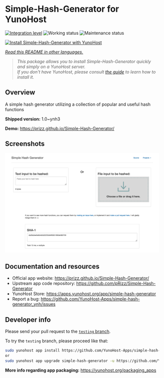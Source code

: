 <!--
N.B.: This README was automatically generated by <https://github.com/YunoHost/apps/tree/master/tools/readme_generator>
It shall NOT be edited by hand.
-->

# Simple-Hash-Generator for YunoHost

[![Integration level](https://dash.yunohost.org/integration/simple-hash-generator.svg)](https://dash.yunohost.org/appci/app/simple-hash-generator) ![Working status](https://ci-apps.yunohost.org/ci/badges/simple-hash-generator.status.svg) ![Maintenance status](https://ci-apps.yunohost.org/ci/badges/simple-hash-generator.maintain.svg)

[![Install Simple-Hash-Generator with YunoHost](https://install-app.yunohost.org/install-with-yunohost.svg)](https://install-app.yunohost.org/?app=simple-hash-generator)

*[Read this README in other languages.](./ALL_README.md)*

> *This package allows you to install Simple-Hash-Generator quickly and simply on a YunoHost server.*  
> *If you don't have YunoHost, please consult [the guide](https://yunohost.org/install) to learn how to install it.*

## Overview

A simple hash generator utilizing a collection of popular and useful hash functions


**Shipped version:** 1.0~ynh3

**Demo:** <https://prizz.github.io/Simple-Hash-Generator/>

## Screenshots

![Screenshot of Simple-Hash-Generator](./doc/screenshots/screenshot.png)

## Documentation and resources

- Official app website: <https://prizz.github.io/Simple-Hash-Generator/>
- Upstream app code repository: <https://github.com/pRizz/Simple-Hash-Generator>
- YunoHost Store: <https://apps.yunohost.org/app/simple-hash-generator>
- Report a bug: <https://github.com/YunoHost-Apps/simple-hash-generator_ynh/issues>

## Developer info

Please send your pull request to the [`testing` branch](https://github.com/YunoHost-Apps/simple-hash-generator_ynh/tree/testing).

To try the `testing` branch, please proceed like that:

```bash
sudo yunohost app install https://github.com/YunoHost-Apps/simple-hash-generator_ynh/tree/testing --debug
or
sudo yunohost app upgrade simple-hash-generator -u https://github.com/YunoHost-Apps/simple-hash-generator_ynh/tree/testing --debug
```

**More info regarding app packaging:** <https://yunohost.org/packaging_apps>
